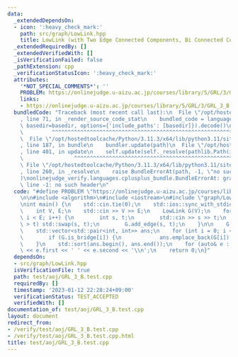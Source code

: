 ```yaml
---
data:
  _extendedDependsOn:
  - icon: ':heavy_check_mark:'
    path: src/graph/LowLink.hpp
    title: LowLink (with Two Edge Connected Components, Bi Connected Components)
  _extendedRequiredBy: []
  _extendedVerifiedWith: []
  _isVerificationFailed: false
  _pathExtension: cpp
  _verificationStatusIcon: ':heavy_check_mark:'
  attributes:
    '*NOT_SPECIAL_COMMENTS*': ''
    PROBLEM: https://onlinejudge.u-aizu.ac.jp/courses/library/5/GRL/3/GRL_3_B
    links:
    - https://onlinejudge.u-aizu.ac.jp/courses/library/5/GRL/3/GRL_3_B
  bundledCode: "Traceback (most recent call last):\n  File \"/opt/hostedtoolcache/Python/3.11.3/x64/lib/python3.11/site-packages/onlinejudge_verify/documentation/build.py\"\
    , line 71, in _render_source_code_stat\n    bundled_code = language.bundle(stat.path,\
    \ basedir=basedir, options={'include_paths': [basedir]}).decode()\n          \
    \         ^^^^^^^^^^^^^^^^^^^^^^^^^^^^^^^^^^^^^^^^^^^^^^^^^^^^^^^^^^^^^^^^^^^^^^^^^^^^^^^^^\n\
    \  File \"/opt/hostedtoolcache/Python/3.11.3/x64/lib/python3.11/site-packages/onlinejudge_verify/languages/cplusplus.py\"\
    , line 187, in bundle\n    bundler.update(path)\n  File \"/opt/hostedtoolcache/Python/3.11.3/x64/lib/python3.11/site-packages/onlinejudge_verify/languages/cplusplus_bundle.py\"\
    , line 401, in update\n    self.update(self._resolve(pathlib.Path(included), included_from=path))\n\
    \                ^^^^^^^^^^^^^^^^^^^^^^^^^^^^^^^^^^^^^^^^^^^^^^^^^^^^^^^^^\n \
    \ File \"/opt/hostedtoolcache/Python/3.11.3/x64/lib/python3.11/site-packages/onlinejudge_verify/languages/cplusplus_bundle.py\"\
    , line 260, in _resolve\n    raise BundleErrorAt(path, -1, \"no such header\"\
    )\nonlinejudge_verify.languages.cplusplus_bundle.BundleErrorAt: graph/LowLink.hpp:\
    \ line -1: no such header\n"
  code: "#define PROBLEM \"https://onlinejudge.u-aizu.ac.jp/courses/library/5/GRL/3/GRL_3_B\"\
    \n\n#include <algorithm>\n#include <iostream>\n#include \"graph/LowLink.hpp\"\n\
    \nint main() {\n    std::cin.tie(0);\n    std::ios::sync_with_stdio(false);\n\
    \    int V, E;\n    std::cin >> V >> E;\n    LowLink G(V);\n    for (int i = 0;\
    \ i < E; i++) {\n        int s, t;\n        std::cin >> s >> t;\n        if (s\
    \ > t) std::swap(s, t);\n        G.add_edge(s, t);\n    }\n\n    G.build();\n\
    \    std::vector<std::pair<int, int>> ans;\n    for (int i = 0; i < E; i++) {\n\
    \        if (G.is_bridge[i]) {\n            ans.emplace_back(G[i]);\n        }\n\
    \    }\n    std::sort(ans.begin(), ans.end());\n    for (auto& e : ans) std::cout\
    \ << e.first << ' ' << e.second << '\\n';\n    return 0;\n}"
  dependsOn:
  - src/graph/LowLink.hpp
  isVerificationFile: true
  path: test/aoj/GRL_3_B.test.cpp
  requiredBy: []
  timestamp: '2023-01-12 22:28:24+09:00'
  verificationStatus: TEST_ACCEPTED
  verifiedWith: []
documentation_of: test/aoj/GRL_3_B.test.cpp
layout: document
redirect_from:
- /verify/test/aoj/GRL_3_B.test.cpp
- /verify/test/aoj/GRL_3_B.test.cpp.html
title: test/aoj/GRL_3_B.test.cpp
---
```

